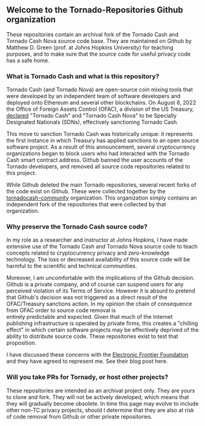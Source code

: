 ## Welcome to the Tornado-Repositories Github organization

These repositories contain an archival fork of the Tornado Cash and Tornado Cash Nova source code base. 
They are maintained on Github by Matthew D. Green (prof. at Johns Hopkins University) for teaching purposes,
and to make sure that the source code for useful privacy code has a safe home.

### What is Tornado Cash and what is this repository?

Tornado Cash (and Tornado Nova) are open-source coin mixing tools that were developed by an independent team of software
developers and deployed onto Ethereum and several other blockchains. On August 8, 2022 the Office of Foreign
Assets Control (OFAC), a division of the US Treasury, [declared](https://home.treasury.gov/news/press-releases/jy0916) "Tornado Cash" and "Tornado Cash Nova" to be
Specially Designated Nationals (SDNs), effectively sanctioning Tornado Cash.

This move to sanction Tornado Cash was historically unique: it represents the first instance in which Treasury
has applied sanctions to an open source software project. As a result of this announcement, several cryptocurrency
organizations began to block users who had interacted with the Tornado Cash smart contract address. Github banned
the user accounts of the Tornado developers, and removed all source code repositories related to this project.

While Github deleted the main Tornado repositories, several recent forks of the code exist on Github. These were collected
together by the [tornadocash-community](https://github.com/tornadocash-community) organization. This organization simply contains
an independent fork of the repositories that were collected by that organization.

### Why preserve the Tornado Cash source code?

In my role as a researcher and instructor at Johns Hopkins, I have made extensive use of the Tornado Cash and Tornado Nova source code 
to teach concepts related to cryptocurrency privacy and zero-knowledge technology. The loss or decreased availability of this 
source code will be harmful to the scientific and technical communities.

Moreover, I am uncomfortable with the implications of the Github decision. Github is a private company, and of course can suspend 
users for any perceived violation of its Terms of Service. However it is absurd to pretend that Github's decision was not triggered as 
a direct result of the OFAC/Treasury sanctions action. In my opinion the chain of consequence from OFAC order to source code removal is  
entirely predictable and expected. Given that much of the Internet publishing infrastructure is operated by private firms, this creates a "chilling effect" in 
which certain software projects may be effectively deprived of the ability to distribute source code. These repositories exist to test that proposition. 

I have discussed these concerns with the [Electronic Frontier Foundation](https://www.eff.org/) and they have agreed to represent me. 
See their blog post here. 

### Will you take PRs for Tornady, or host other projects?

These repositories are intended as an archival project only. They are yours to clone and fork. They will not be actively developed,
which means that they will gradually become obsolete. In time this page may evolve to include other non-TC privacy projects, should I determine that they are also at risk of code 
removal from Github or other private repositories. 
